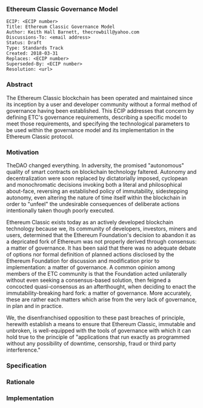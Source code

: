 ### Ethereum Classic Governance Model

    ECIP: <ECIP number>
    Title: Ethereum Classic Governance Model
    Author: Keith Hall Barnett, thecrowbill@yahoo.com
    Discussions-To: <email address>
    Status: Draft
    Type: Standards Track
    Created: 2018-03-31
    Replaces: <ECIP number>
    Superseded-By: <ECIP number>
    Resolution: <url>

### Abstract

The Ethereum Classic blockchain has been operated and maintained since its inception by a user and developer community without a formal method of governance having been established.  This ECIP addresses that concern by defining ETC's governance requirements, describing a specific model to meet those requirements, and specifying the technological parameters to be used within the governance model and its implementation in the Ethereum Classic protocol.     

### Motivation

TheDAO changed everything. In adversity, the promised "autonomous" quality of smart contracts on blockchain technology faltered. Autonomy and decentralization were soon replaced by dictatorially imposed, cyclopean and monochromatic decisions invoking both a literal and philosophical about-face, reversing an established policy of immutability, sidestepping autonomy, even altering the nature of time itself within the blockchain in order to "unfeel" the undesirable consequences of deliberate actions intentionally taken though poorly executed.

Ethereum Classic exists today as an actively developed blockchain technology because we, its community of developers, investors, miners and users, determined that the Ethereum Foundation's decision to abandon it as a depricated fork of Ethereum was not properly derived through consensus: a matter of governance. It has been said that there was no adequate debate of options nor formal definition of planned actions disclosed by the Ethereum Foundation for discussion and modification prior to implementation: a matter of governance. A common opinion among members of the ETC community is that the Foundation acted unilaterally without even seeking a consensus-based solution, then feigned a concocted quasi-consensus as an afterthought, when deciding to enact the immutability-breaking hard fork: a matter of governance. More accurately, these are rather each matters which arise from the very lack of governance, in plan and in practice. 

We, the disenfranchised opposition to these past breaches of principle, herewith establish a means to ensure that Ethereum Classic, immutable and unbroken, is well-equipped with the tools of governance with which it can hold true to the principle of "applications that run exactly as programmed without any possibility of downtime, censorship, fraud or third party interference."

### Specification

### Rationale

### Implementation
